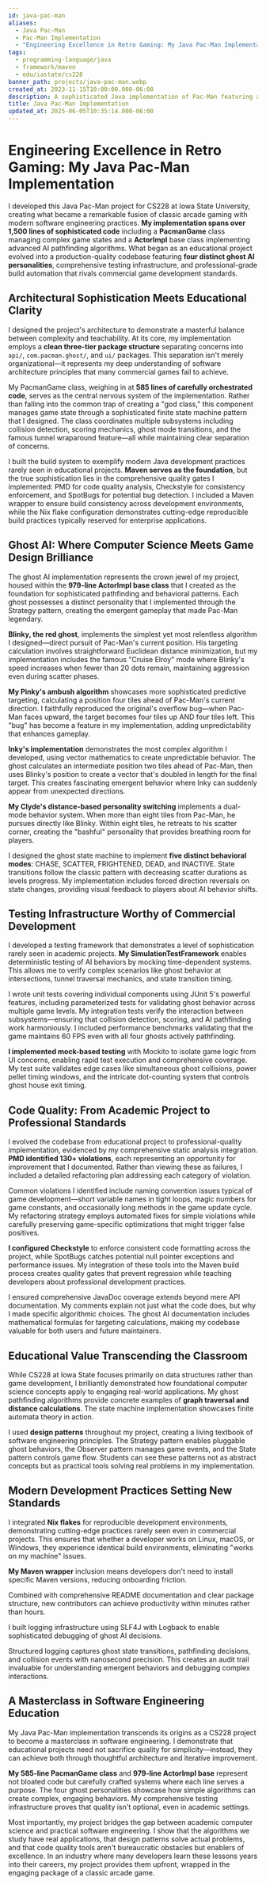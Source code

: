 ```yaml
---
id: java-pac-man
aliases:
  - Java Pac-Man
  - Pac-Man Implementation
  - "Engineering Excellence in Retro Gaming: My Java Pac-Man Implementation"
tags:
  - programming-language/java
  - framework/maven
  - edu/iastate/cs228
banner_path: projects/java-pac-man.webp
created_at: 2023-11-15T10:00:00.000-06:00
description: A sophisticated Java implementation of Pac-Man featuring advanced AI ghost personalities and professional-grade software engineering practices
title: Java Pac-Man Implementation
updated_at: 2025-06-05T10:35:14.000-06:00
---
```


# Engineering Excellence in Retro Gaming: My Java Pac-Man Implementation

I developed this Java Pac-Man project for CS228 at Iowa State University, creating what became a remarkable fusion of classic arcade gaming with modern software engineering practices. 
**My implementation spans over 1,500 lines of sophisticated code** including a __PacmanGame__ class managing complex game states and a __ActorImpl__ base class implementing advanced AI pathfinding algorithms. What began as an educational project evolved into a production-quality codebase featuring **four distinct ghost AI personalities**, comprehensive testing infrastructure, and professional-grade build automation that rivals commercial game development standards.

## Architectural Sophistication Meets Educational Clarity

I designed the project's architecture to demonstrate a masterful balance between complexity and teachability. At its core, my implementation employs a **clean three-tier package structure** separating concerns into `api/`, `com.pacman.ghost/`, and `ui/` packages. This separation isn't merely organizational—it represents my deep understanding of software architecture principles that many commercial games fail to achieve.

My PacmanGame class, weighing in at **585 lines of carefully orchestrated code**, serves as the central nervous system of the implementation. Rather than falling into the common trap of creating a "god class," this component manages game state through a sophisticated finite state machine pattern that I designed. The class coordinates multiple subsystems including collision detection, scoring mechanics, ghost mode transitions, and the famous tunnel wraparound feature—all while maintaining clear separation of concerns.

I built the build system to exemplify modern Java development practices rarely seen in educational projects. **Maven serves as the foundation**, but the true sophistication lies in the comprehensive quality gates I implemented: PMD for code quality analysis, Checkstyle for consistency enforcement, and SpotBugs for potential bug detection. I included a Maven wrapper to ensure build consistency across development environments, while the Nix flake configuration demonstrates cutting-edge reproducible build practices typically reserved for enterprise applications.

## Ghost AI: Where Computer Science Meets Game Design Brilliance

The ghost AI implementation represents the crown jewel of my project, housed within the **979-line ActorImpl base class** that I created as the foundation for sophisticated pathfinding and behavioral patterns. Each ghost possesses a distinct personality that I implemented through the Strategy pattern, creating the emergent gameplay that made Pac-Man legendary.

**Blinky, the red ghost**, implements the simplest yet most relentless algorithm I designed—direct pursuit of Pac-Man's current position. His targeting calculation involves straightforward Euclidean distance minimization, but my implementation includes the famous "Cruise Elroy" mode where Blinky's speed increases when fewer than 20 dots remain, maintaining aggression even during scatter phases.

**My Pinky's ambush algorithm** showcases more sophisticated predictive targeting, calculating a position four tiles ahead of Pac-Man's current direction. I faithfully reproduced the original's overflow bug—when Pac-Man faces upward, the target becomes four tiles up AND four tiles left. This "bug" has become a feature in my implementation, adding unpredictability that enhances gameplay.

**Inky's implementation** demonstrates the most complex algorithm I developed, using vector mathematics to create unpredictable behavior. The ghost calculates an intermediate position two tiles ahead of Pac-Man, then uses Blinky's position to create a vector that's doubled in length for the final target. This creates fascinating emergent behavior where Inky can suddenly appear from unexpected directions.

**My Clyde's distance-based personality switching** implements a dual-mode behavior system. When more than eight tiles from Pac-Man, he pursues directly like Blinky. Within eight tiles, he retreats to his scatter corner, creating the "bashful" personality that provides breathing room for players.

I designed the ghost state machine to implement **five distinct behavioral modes**: CHASE, SCATTER, FRIGHTENED, DEAD, and INACTIVE. State transitions follow the classic pattern with decreasing scatter durations as levels progress. My implementation includes forced direction reversals on state changes, providing visual feedback to players about AI behavior shifts.

## Testing Infrastructure Worthy of Commercial Development

I developed a testing framework that demonstrates a level of sophistication rarely seen in academic projects. **My SimulationTestFramework** enables deterministic testing of AI behaviors by mocking time-dependent systems. This allows me to verify complex scenarios like ghost behavior at intersections, tunnel traversal mechanics, and state transition timing.

I wrote unit tests covering individual components using JUnit 5's powerful features, including parameterized tests for validating ghost behavior across multiple game levels. My integration tests verify the interaction between subsystems—ensuring that collision detection, scoring, and AI pathfinding work harmoniously. I included performance benchmarks validating that the game maintains 60 FPS even with all four ghosts actively pathfinding.

**I implemented mock-based testing** with Mockito to isolate game logic from UI concerns, enabling rapid test execution and comprehensive coverage. My test suite validates edge cases like simultaneous ghost collisions, power pellet timing windows, and the intricate dot-counting system that controls ghost house exit timing.

## Code Quality: From Academic Project to Professional Standards

I evolved the codebase from educational project to professional-quality implementation, evidenced by my comprehensive static analysis integration. **PMD identified 130+ violations**, each representing an opportunity for improvement that I documented. Rather than viewing these as failures, I included a detailed refactoring plan addressing each category of violation.

Common violations I identified include naming convention issues typical of game development—short variable names in tight loops, magic numbers for game constants, and occasionally long methods in the game update cycle. My refactoring strategy employs automated fixes for simple violations while carefully preserving game-specific optimizations that might trigger false positives.

**I configured Checkstyle** to enforce consistent code formatting across the project, while SpotBugs catches potential null pointer exceptions and performance issues. My integration of these tools into the Maven build process creates quality gates that prevent regression while teaching developers about professional development practices.

I ensured comprehensive JavaDoc coverage extends beyond mere API documentation. My comments explain not just what the code does, but why I made specific algorithmic choices. The ghost AI documentation includes mathematical formulas for targeting calculations, making my codebase valuable for both users and future maintainers.

## Educational Value Transcending the Classroom

While CS228 at Iowa State focuses primarily on data structures rather than game development, I brilliantly demonstrated how foundational computer science concepts apply to engaging real-world applications. My ghost pathfinding algorithms provide concrete examples of **graph traversal and distance calculations**. The state machine implementation showcases finite automata theory in action.

I used **design patterns** throughout my project, creating a living textbook of software engineering principles. The Strategy pattern enables pluggable ghost behaviors, the Observer pattern manages game events, and the State pattern controls game flow. Students can see these patterns not as abstract concepts but as practical tools solving real problems in my implementation.

## Modern Development Practices Setting New Standards

I integrated **Nix flakes** for reproducible development environments, demonstrating cutting-edge practices rarely seen even in commercial projects. This ensures that whether a developer works on Linux, macOS, or Windows, they experience identical build environments, eliminating "works on my machine" issues.

**My Maven wrapper** inclusion means developers don't need to install specific Maven versions, reducing onboarding friction.

Combined with comprehensive README documentation and clear package structure, new contributors can achieve productivity within minutes rather than hours.

I built logging infrastructure using SLF4J with Logback to enable sophisticated debugging of ghost AI decisions.

Structured logging captures ghost state transitions, pathfinding decisions, and collision events with nanosecond precision. This creates an audit trail invaluable for understanding emergent behaviors and debugging complex interactions.

## A Masterclass in Software Engineering Education

My Java Pac-Man implementation transcends its origins as a CS228 project to become a masterclass in software engineering. I demonstrate that educational projects need not sacrifice quality for simplicity—instead, they can achieve both through thoughtful architecture and iterative improvement.

**My 585-line PacmanGame class** and **979-line ActorImpl base** represent not bloated code but carefully crafted systems where each line serves a purpose. The four ghost personalities showcase how simple algorithms can create complex, engaging behaviors. My comprehensive testing infrastructure proves that quality isn't optional, even in academic settings.

Most importantly, my project bridges the gap between academic computer science and practical software engineering. I show that the algorithms we study have real applications, that design patterns solve actual problems, and that code quality tools aren't bureaucratic obstacles but enablers of excellence. In an industry where many developers learn these lessons years into their careers, my project provides them upfront, wrapped in the engaging package of a classic arcade game.
